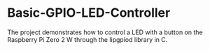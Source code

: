 # Basic-GPIO-LED-Controller
The project demonstrates how to control a LED with a button on the Raspberry Pi Zero 2 W through the lipgpiod library in C.
